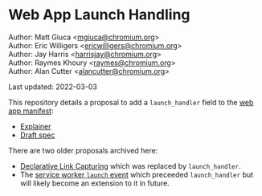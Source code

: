 # Web App Launch Handling

Author: Matt Giuca &lt;<mgiuca@chromium.org>&gt;<br>
Author: Eric Willigers &lt;<ericwilligers@chromium.org>&gt;<br>
Author: Jay Harris &lt;<harrisjay@chromium.org>&gt;<br>
Author: Raymes Khoury &lt;<raymes@chromium.org>&gt;<br>
Author: Alan Cutter &lt;<alancutter@chromium.org>&gt;<br>

Last updated: 2022-03-03

This repository details a proposal to add a `launch_handler` field to the [web app manifest](https://www.w3.org/TR/appmanifest):
 - [Explainer](launch_handler.md)
 - [Draft spec](https://wicg.github.io/web-app-launch/)


There are two older proposals archived here:
 - [Declarative Link Capturing](declarative_link_capturing.md) which was replaced by `launch_handler`.
 - The [service worker `launch` event](sw_launch_event.md) which preceeded `launch_handler` but will likely become an extension to it in future.
